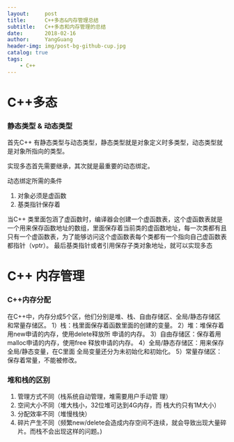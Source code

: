 ```yaml
---
layout:     post
title:      C++多态&内存管理总结
subtitle:   C++多态和内存管理的总结
date:       2018-02-16
author:     YangGuang
header-img: img/post-bg-github-cup.jpg
catalog: true
tags:
    - C++
---
```


# C++多态
### 静态类型 & 动态类型
首先C++ 有静态类型与动态类型，静态类型就是对象定义时多类型，动态类型就是对象所指向的类型。

实现多态首先需要继承，其次就是最重要的动态绑定。

动态绑定所需的条件
1. 对象必须是虚函数
2. 基类指针保存着

当C++ 类里面包涵了虚函数时，编译器会创建一个虚函数表，这个虚函数表就是一个用来保存函数地址的数组，里面保存着当前类的虚函数地址，每一次类都有且只有一个虚函数表，为了能够访问这个虚函数表每个类都有一个指向自己虚函数表都指针（vptr）。
最后基类指针或者引用保存子类对象地址，就可以实现多态


# C++ 内存管理
### C++内存分配
在C++中，内存分成5个区，他们分别是堆、栈、自由存储区、全局/静态存储区和常量存储区。
1）栈：栈里面保存着函数里面的创建的变量。
2）堆：堆保存着用new申请的内存，使用delete释放所	申请的内存。
3）自由存储区：保存着用malloc申请的内存，使用free	释放申请的内存。
4）全局/静态存储区：用来保存全局/静态变量，在C里面	全局变量还分为未初始化和初始化。
5）常量存储区：保存着常量，不能被修改。

### 堆和栈的区别
1. 管理方式不同（栈系统自动管理，堆需要用户手动管	理）
2. 空间大小不同（堆大栈小，32位堆可达到4G内存，而	栈大约只有1M大小）
3. 分配效率不同（堆慢栈快）
4. 碎片产生不同（频繁new/delete会造成内存空间不连续，就会导致出现大量碎片。而栈不会出现这样的问题。)
